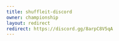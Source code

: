 ```yaml
---
title: shuffleit-discord
owner: championship
layout: redirect
redirect: https://discord.gg/8arpC8V5qA
---
```

